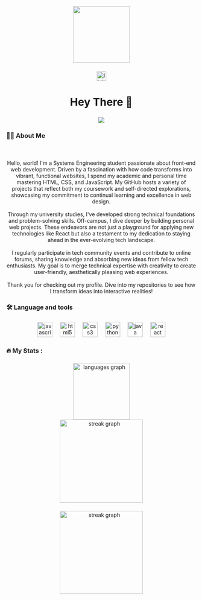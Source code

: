 <div align="center">
  <img height="150" src="https://media3.giphy.com/media/v1.Y2lkPTc5MGI3NjExbmZ0ZjBnZ2ZuM3JkNXg2MXY3cWRodjFmZnpqdG94aGRwcmpreG5vYiZlcD12MV9pbnRlcm5hbF9naWZfYnlfaWQmY3Q9Zw/YW1g39jepet2t5bcSh/giphy.gif"  />
</div>

###

<div align="center">
  <a href="https://www.linkedin.com/in/zenen-contreras-royero-726523259/" target="_blank">
    <img src="https://img.shields.io/static/v1?message=LinkedIn&logo=linkedin&label=&color=0077B5&logoColor=white&labelColor=&style=for-the-badge" height="25" alt="linkedin logo"  />
  </a>
</div>

###

<h1 align="center">Hey There 👋</h1>

###

<div align="center">
  <img src="https://profile-counter.glitch.me/ZenenContreras/count.svg?"  />
</div>

###

<h3 align="left">👩‍💻  About Me</h3>

###

<br clear="both">

<p align="center">Hello, world! I'm a Systems Engineering student passionate about front-end web development.  Driven by a fascination with how code transforms into vibrant, functional websites, I spend my academic and personal time mastering HTML, CSS, and JavaScript. My GitHub hosts a variety of projects that reflect both my coursework and self-directed explorations, showcasing my commitment to continual learning and excellence in web design.<br><br>Through my university studies, I've developed strong technical foundations and problem-solving skills. Off-campus, I dive deeper by building personal web projects. These endeavors are not just a playground for applying new technologies like React but also a testament to my dedication to staying ahead in the ever-evolving tech landscape.<br><br>I regularly participate in tech community events and contribute to online forums, sharing knowledge and absorbing new ideas from fellow tech enthusiasts. My goal is to merge technical expertise with creativity to create user-friendly, aesthetically pleasing web experiences.<br><br>Thank you for checking out my profile. Dive into my repositories to see how I transform ideas into interactive realities!</p>

###

<h3 align="left">🛠 Language and tools</h3>

###

<div align="center">
  <img src="https://cdn.jsdelivr.net/gh/devicons/devicon/icons/javascript/javascript-original.svg" height="40" alt="javascript logo"  />
  <img width="12" />
  <img src="https://cdn.jsdelivr.net/gh/devicons/devicon/icons/html5/html5-original.svg" height="40" alt="html5 logo"  />
  <img width="12" />
  <img src="https://cdn.jsdelivr.net/gh/devicons/devicon/icons/css3/css3-original.svg" height="40" alt="css3 logo"  />
  <img width="12" />
  <img src="https://cdn.jsdelivr.net/gh/devicons/devicon/icons/python/python-original.svg" height="40" alt="python logo"  />
  <img width="12" />
  <img src="https://cdn.jsdelivr.net/gh/devicons/devicon/icons/java/java-original.svg" height="40" alt="java logo"  />
  <img width="12" />
  <img src="https://cdn.jsdelivr.net/gh/devicons/devicon/icons/react/react-original.svg" height="40" alt="react logo"  />
</div>

###

<h3 align="left">🔥   My Stats :</h3>

###

<div align="center">
  <img src="https://github-readme-stats.vercel.app/api/top-langs?username=ZenenContreras&locale=en&hide_title=false&layout=compact&card_width=320&langs_count=5&theme=dark&hide_border=false&order=2" height="150" alt="languages graph" /> <br>
  <img src="https://streak-stats.demolab.com?user=ZenenContreras&locale=en&mode=daily&theme=dark&hide_border=false&border_radius=5&order=3" height="220" alt="streak graph"  />
</div>

###

###

<div align="center">
  <img src="https://streak-stats.demolab.com?user=ZenenContreras&locale=en&mode=daily&theme=dark&hide_border=false&border_radius=5&order=3" height="220" alt="streak graph"  />
</div>

###
